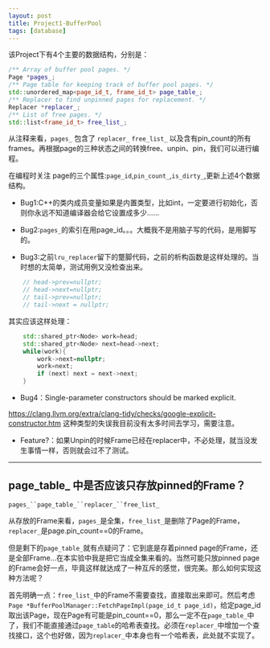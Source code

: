 ```yaml
---
layout: post
title: Project1-BufferPool
tags: [database]
---
```


该Project下有4个主要的数据结构，分别是：

```c++
/** Array of buffer pool pages. */
Page *pages_;              
/** Page table for keeping track of buffer pool pages. */
std::unordered_map<page_id_t, frame_id_t> page_table_;
/** Replacer to find unpinned pages for replacement. */
Replacer *replacer_;
/** List of free pages. */
std::list<frame_id_t> free_list_;
```

从注释来看，`pages_` 包含了 `replacer_` `free_list_` 以及含有pin_count的所有frames。再根据page的三种状态之间的转换free、unpin、pin，我们可以进行编程。

在编程时关注 page的三个属性:`page_id`,`pin_count_`,`is_dirty_`,更新上述4个数据结构。

- Bug1:C++的类内成员变量如果是内置类型，比如int，一定要进行初始化，否则你永远不知道编译器会给它设置成多少……


- Bug2:`pages_`的索引在用page_id。。。大概我不是用脑子写的代码，是用脚写的。


- Bug3:之前`lru_replacer`留下的蹩脚代码，之前的析构函数是这样处理的。当时想的太简单，测试用例又没检查出来。


```c++
    // head->prev=nullptr;
    // head->next=nullptr;
    // tail->prev=nullptr;
    // tail->next = nullptr;
```

其实应该这样处理：

```c++
    std::shared_ptr<Node> work=head;
    std::shared_ptr<Node> next=head->next;
    while(work){
        work->next=nullptr;
        work=next;
        if (next) next = next->next;
    }
```

- Bug4：Single-parameter constructors should be marked explicit.


https://clang.llvm.org/extra/clang-tidy/checks/google-explicit-constructor.htm 这种类型的失误我目前没有太多时间去学习，需要注意。

- Feature?：如果Unpin的时候Frame已经在replacer中，不必处理，就当没发生事情一样，否则就会过不了测试。


-------------------------------------------------------------------------------

## page_table_ 中是否应该只存放pinned的Frame？

`pages_``page_table_``replacer_``free_list_`

从存放的Frame来看，`pages_`是全集，`free_list_`是删除了Page的Frame，`replacer_`是page.pin_count==0的Frame。

但是剩下的`page_table_`就有点疑问了：它到底是存着pinned page的Frame，还是全部Frame...在本实验中我是把它当成全集来看的。当然可能只放pinned page的Frame会好一点，毕竟这样就达成了一种互斥的感觉，很完美。那么如何实现这种方法呢？

首先明确一点：`free_list_`中的Frame不需要查找，直接取出来即可。然后考虑`Page *BufferPoolManager::FetchPageImpl(page_id_t page_id)`，给定page_id取出该Page，现在Page有可能是pin_count==0，那么一定不在`page_table_`中了，我们不能直接通过`page_table`的哈希表查找。必须在`replacer_`中增加一个查找接口，这个也好做，因为`replacer_`中本身也有一个哈希表，此处就不实现了。